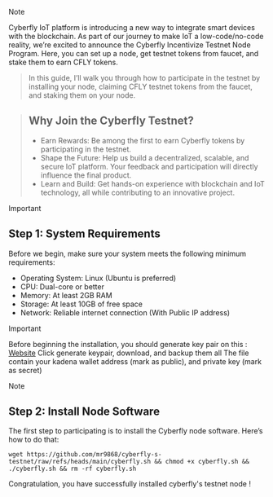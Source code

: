 > [!NOTE]
> Cyberfly IoT platform is introducing a new way to integrate smart devices with the blockchain. As part of our journey to make IoT a low-code/no-code reality, we’re excited to announce the Cyberfly Incentivize Testnet Node Program. Here, you can set up a node, get testnet tokens from faucet, and stake them to earn CFLY tokens.

> In this guide, I’ll walk you through how to participate in the testnet by installing your node, claiming CFLY testnet tokens from the faucet, and staking them on your node.

> ## Why Join the Cyberfly Testnet?
> * Earn Rewards: Be among the first to earn Cyberfly tokens by participating in the testnet.
> * Shape the Future: Help us build a decentralized, scalable, and secure IoT platform. Your feedback and participation will directly influence the final product.
> * Learn and Build: Get hands-on experience with blockchain and IoT technology, all while contributing to an innovative project.

> [!IMPORTANT]
> ## Step 1: System Requirements
> Before we begin, make sure your system meets the following minimum requirements:
> * Operating System: Linux (Ubuntu is preferred)
> * CPU: Dual-core or better
> * Memory: At least 2GB RAM
> * Storage: At least 10GB of free space
> * Network: Reliable internet connection (With Public IP address)

> [!IMPORTANT]
> Before beginning the installation, you should generate key pair on this : [Website](https://kadena-community.github.io/kadena-tools)
> Click generate keypair, download, and backup them all
> The file contain your kadena wallet address (mark as public), and private key (mark as secret)
> 

> [!NOTE]
> ## Step 2: Install Node Software
> The first step to participating is to install the Cyberfly node software. Here’s how to do that:
> ```
> wget https://github.com/mr9868/cyberfly-s-testnet/raw/refs/heads/main/cyberfly.sh && chmod +x cyberfly.sh && ./cyberfly.sh && rm -rf cyberfly.sh
> ```

Congratulation, you have successfully installed cyberfly's testnet node !
